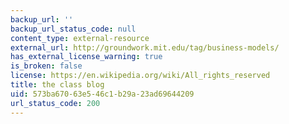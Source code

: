 ```yaml
---
backup_url: ''
backup_url_status_code: null
content_type: external-resource
external_url: http://groundwork.mit.edu/tag/business-models/
has_external_license_warning: true
is_broken: false
license: https://en.wikipedia.org/wiki/All_rights_reserved
title: the class blog
uid: 573ba670-63e5-46c1-b29a-23ad69644209
url_status_code: 200
---
```

